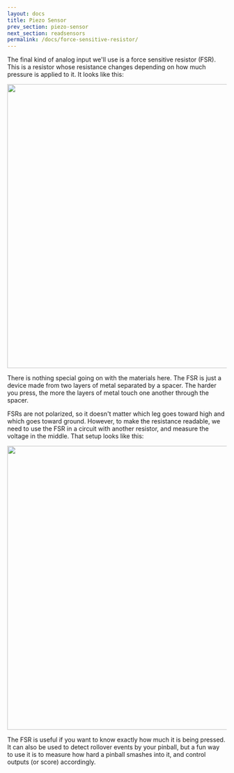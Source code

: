 ```yaml
---
layout: docs
title: Piezo Sensor
prev_section: piezo-sensor
next_section: readsensors
permalink: /docs/force-sensitive-resistor/
---
```



The final kind of analog input we'll use is a force sensitive resistor (FSR). This is a resistor whose resistance changes depending on how much pressure is applied to it. It looks like this: 

<img src="https://learn.adafruit.com/system/assets/assets/000/000/426/medium260/force___flex_FSR402_MED.jpg?1396762932" style="width: 650px"/>

There is nothing special going on with the materials here. The FSR is just a device made from two layers of metal separated by a spacer. The harder you press, the more the layers of metal touch one another through the spacer. 

FSRs are not polarized, so it doesn't matter which leg goes toward high and which goes toward ground. However, to make the resistance readable, we need to use the FSR in a circuit with another resistor, and measure the voltage in the middle. That setup looks like this: 

<img src="{{ site.baseurl }}/img/fsr-connection.jpg" style="width: 650px"/>

The FSR is useful if you want to know exactly how much it is being pressed. It can also be used to detect rollover events by your pinball, but a fun way to use it is to measure how hard a pinball smashes into it, and control outputs (or score) accordingly. 